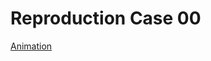 # Reproduction Case 00

[Animation](https://raw.githubusercontent.com/raymondedwards95/meteotsunami-model/master/reproduction-an-2012/figures/repr_00/anim_contours.mp4)
